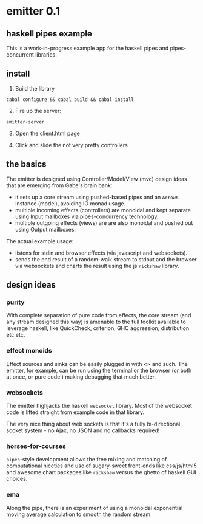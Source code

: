 emitter 0.1
===========

## haskell pipes example

This is a work-in-progress example app for the haskell pipes and pipes-concurrent libraries.

## install

1. Build the library

```
cabal configure && cabal build && cabal install
```

2. Fire up the server:

```
emitter-server
```

3. Open the client.html page

4. Click and slide the not very pretty controllers


## the basics

The emitter is designed using Controller/Model/View (mvc) design ideas that are emerging from Gabe's brain bank:
 - it sets up a core stream using pushed-based pipes and an `Arrow`s instance (model), avoiding IO monad usage.
 - multiple incoming effects (controllers) are monoidal and kept separate using Input mailboxes via pipes-concurrency technology.
 - multiple outgoing effects (views) are are also monoidal and pushed out using Output mailboxes.
 
 The actual example usage:
 - listens for stdin and browser effects (via javascript and websockets).
 - sends the end result of a random-walk stream to stdout and the browser via websockets and charts the result using the js `rickshaw` library.

## design ideas

### purity

With complete separation of pure code from effects, the core stream (and any stream designed this way) is amenable to the full toolkit available to leverage haskell, like QuickCheck, criterion, GHC aggression, distribution etc etc.

### effect monoids

Effect sources and sinks can be easily plugged in with <> and such.  The emitter, for example, can be run using the terminal or the browser (or both at once, or pure code!) making debugging that much better.  

### websockets

The emitter highjacks the haskell `websocket` library. Most of the websocket code is lifted straight from example code in that library.

The very nice thing about web sockets is that it's a fully bi-directional socket system - no Ajax, no JSON and no callbacks required!

### horses-for-courses

`pipes`-style development allows the free mixing and matching of computational niceties and use of sugary-sweet front-ends like css/js/html5 and awesome chart packages like `rickshaw` versus the ghetto of haskell GUI choices.

### ema

Along the pipe, there is an experiment of using a monoidal exponential moving average calculation to smooth the random stream.

